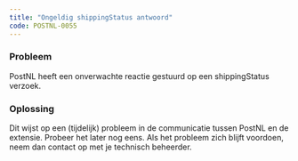 ```yaml
---
title: "Ongeldig shippingStatus antwoord"
code: POSTNL-0055
---
```

### Probleem

PostNL heeft een onverwachte reactie gestuurd op een shippingStatus verzoek.

### Oplossing

Dit wijst op een (tijdelijk) probleem in de communicatie tussen PostNL en de extensie. Probeer het later nog eens. Als het probleem zich blijft voordoen, neem dan contact op met je technisch beheerder.
